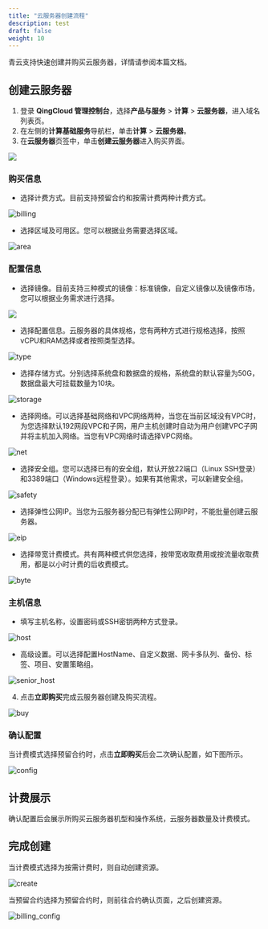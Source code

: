 ```yaml
---
title: "云服务器创建流程"
description: test
draft: false
weight: 10
---
```


青云支持快速创建并购买云服务器，详情请参阅本篇文档。

## 创建云服务器

1. 登录 **QingCloud 管理控制台**，选择**产品与服务** > **计算** > **云服务器**，进入域名列表页。
2. 在左侧的**计算基础服务**导航栏，单击**计算** > **云服务器**。
3. 在**云服务器**页签中，单击**创建云服务器**进入购买界面。

![](../../quickstart/_images/vm_1.png)

### 购买信息

- 选择计费方式。目前支持预留合约和按需计费两种计费方式。

![billing](../../quickstart/_images/billing.png)

*   选择区域及可用区。您可以根据业务需要选择区域。

![area](../../quickstart/_images/area.png)

### 配置信息

- 选择镜像。目前支持三种模式的镜像：标准镜像，自定义镜像以及镜像市场，您可以根据业务需求进行选择。

![](../../quickstart/_images/mirror.png)

*   选择配置信息。云服务器的具体规格，您有两种方式进行规格选择，按照vCPU和RAM选择或者按照类型选择。

![type](../../quickstart/_images/type.png)  

*   选择存储方式。分别选择系统盘和数据盘的规格，系统盘的默认容量为50G，数据盘最大可挂载数量为10块。

![storage](../../quickstart/_images/storage.png)

- 选择网络。可以选择基础网络和VPC网络两种，当您在当前区域没有VPC时，为您选择默认192网段VPC和子网，用户主机创建时自动为用户创建VPC子网并将主机加入网络。当您有VPC网络时请选择VPC网络。

![net](../../quickstart/_images/net.png)

- 选择安全组。您可以选择已有的安全组，默认开放22端口（Linux SSH登录）和3389端口（Windows远程登录）。如果有其他需求，可以新建安全组。

![safety](../../quickstart/_images/safety.png)

- 选择弹性公网IP。当您为云服务器分配已有弹性公网IP时，不能批量创建云服务器。

![eip](../../quickstart/_images/eip.png)

- 选择带宽计费模式。共有两种模式供您选择，按带宽收取费用或按流量收取费用，都是以小时计费的后收费模式。

![byte](../../quickstart/_images/byte.png)

### 主机信息

- 填写主机名称，设置密码或SSH密钥两种方式登录。

![host](../../quickstart/_images/host.png)

- 高级设置。可以选择配置HostName、自定义数据、网卡多队列、备份、标签、项目、安置策略组。

![senior_host](../../quickstart/_images/senior_host.png)

4. 点击**立即购买**完成云服务器创建及购买流程。

![buy](../../quickstart/_images/buy.png)

### 确认配置

当计费模式选择预留合约时，点击**立即购买**后会二次确认配置，如下图所示。

![config](../../quickstart/_images/config.png)

## 计费展示

确认配置后会展示所购买云服务器机型和操作系统，云服务器数量及计费模式。

## 完成创建

当计费模式选择为按需计费时，则自动创建资源。

![create](../../quickstart/_images/create.png)

当预留合约选择为预留合约时，则前往合约确认页面，之后创建资源。

![billing_config](../../quickstart/_images/billing_config.png)